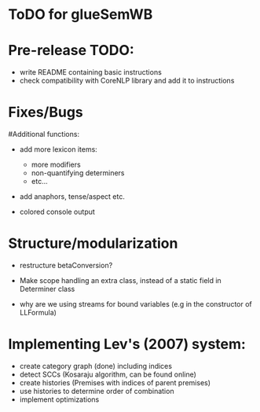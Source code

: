 # ToDO for glueSemWB


# Pre-release TODO:
- write README containing basic instructions
- check compatibility with CoreNLP library and add it to instructions

# Fixes/Bugs


#Additional functions:

- add more lexicon items:
    - more modifiers
    - non-quantifying determiners
    - etc...

- add anaphors, tense/aspect etc.

- colored console output

# Structure/modularization

- restructure betaConversion?

- Make scope handling an extra class, instead of a static field in Determiner class

- why are we using streams for bound variables (e.g in the constructor of LLFormula)

# Implementing Lev's (2007) system:
- create category graph (done) including indices
- detect SCCs (Kosaraju algorithm, can be found online)
- create histories (Premises with indices of parent premises)
- use histories to determine order of combination
- implement optimizations
